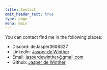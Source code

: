 ```yaml
---
title: Contact
omit_header_text: true
type: page
menu: main
---
```



You can contact find me in the following places: 
* Discord: deJasper36#6327
* LinkedIn: [Jasper de Winther](https://www.linkedin.com/in/jasper-de-winther-091228187/)
* Email: jasperdewinther@gmail.com
* Github: [Jasper de Winther](https://github.com/jasperdewinther)